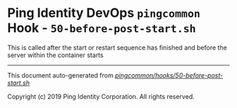 
# Ping Identity DevOps `pingcommon` Hook - `50-before-post-start.sh`
 This is called after the start or restart sequence has finished and before 
 the server within the container starts

---
This document auto-generated from _[pingcommon/hooks/50-before-post-start.sh](https://github.com/pingidentity/pingidentity-docker-builds/blob/master/pingcommon/hooks/50-before-post-start.sh)_

Copyright (c)  2019 Ping Identity Corporation. All rights reserved.
